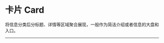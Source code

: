 # 卡片 Card

将信息分类后分标题、详情等区域聚合展现，一般作为简洁介绍或者信息的大盘和入口。

---

<script setup>
import CardBasicUse from "./component/card-basic-use.md"
import CardHover from "./component/card-hover.md"
import CardNoBorder from "./component/card-no-border.md"
import CardSimple from "./component/card-simple.md"
import CardDisplay from "./component/card-display.md"
import CardGrid from "./component/card-grid.md"
import CardNet from "./component/card-net.md"
import CardInner from "./component/card-inner.md"
import CardMoreSetting from "./component/card-more-setting.md"
import CardApi from "./component/card-api.md"
</script>

<card-basic-use />
<card-hover />
<card-no-border/>
<card-simple />
<card-display />
<card-grid />
<card-net />
<card-inner />
<card-more-setting />
<card-api />
